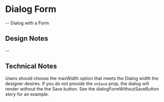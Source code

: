 # Dialog Form

-- Dialog with a Form

## Design Notes

--

## Technical Notes

Users should choose the maxWidth option that meets the Dialog width the designer desires.
If you do not provide the `onSave` prop, the dialog will render without the the Save button.
See the dialogFormWithoutSaveButton story for an example.
